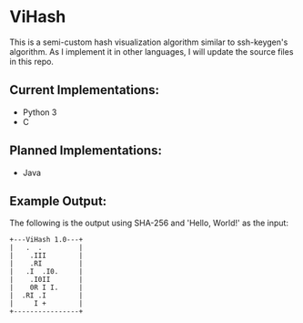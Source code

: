 # ViHash
This is a semi-custom hash visualization algorithm similar to ssh-keygen's algorithm. As I implement it in other languages, I will update the source files in this repo.

## Current Implementations:
 - Python 3
 - C

## Planned Implementations:
 - Java

## Example Output:
The following is the output using SHA-256 and 'Hello, World!' as the input:
```
+---ViHash 1.0---+
|   .  .         |
|    .III        |
|    .RI         |
|   .I  .I0.     |
|    .I0II       |
|    0R I I.     |
|  .RI .I        |
|     I +        |
+----------------+
```
